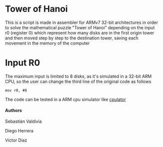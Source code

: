 # Tower of Hanoi
This is a script is made in assembler for ARMv7 32-bit architectures in order to solve the mathematical puzzle "Tower of Hanoi" depending on the input r0 (register 0) which represent how many disks are in the first origin tower and then moved step by step to the destination tower, saving each movement in the memory of the computer

# Input R0
The maximum input is limited to 8 disks, as it's simulated in a 32-bit ARM CPU, so the user can change the third line  of the original code as follows
```
mov r0, #8
```

The code can be tested in a ARM cpu simulator like [cpulator](https://cpulator.01xz.net/?sys=arm)

#### Authors
Sebastián Valdivia

Diego Herrera

Víctor Díaz
